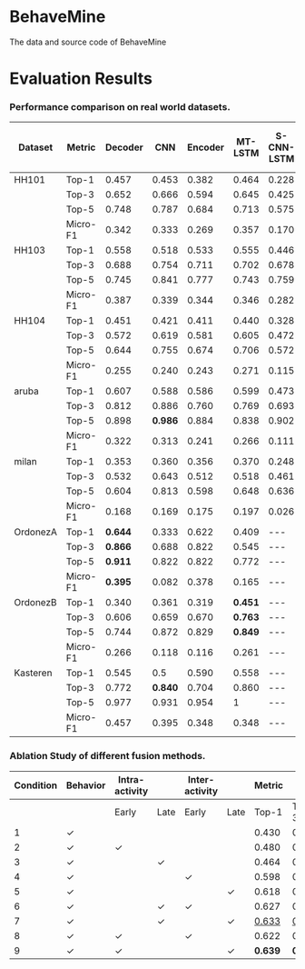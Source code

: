 # BehaveMine
The data and source code of BehaveMine


# Evaluation Results

### Performance comparison on real world datasets. 

| Dataset | Metric | Decoder | CNN | Encoder | MT-LSTM | S-CNN-LSTM | S-MT-CNN-LSTM | BehaveMine |
| --- | --- | --- | --- | --- | --- | --- | --- | --- |  
| HH101 | Top-1 | 0.457 | 0.453 | 0.382 | 0.464 | 0.228 | 0.356 | **0.639** |
|       | Top-3 | 0.652 | 0.666 | 0.594 | 0.645 | 0.425 | 0.518 | **0.813** |
|       | Top-5 | 0.748 | 0.787 | 0.684 | 0.713 | 0.575 | 0.593 | **0.878** |
|       | Micro-F1 | 0.342 | 0.333 | 0.269 | 0.357 | 0.170 | 0.192 | **0.476** |
| HH103 | Top-1 | 0.558 | 0.518 | 0.533 | 0.555 | 0.446 | 0.453 | **0.760** |
|       | Top-3 | 0.688 | 0.754 | 0.711 | 0.702 | 0.678 | 0.564 | **0.870** |
|       | Top-5 | 0.745 | 0.841 | 0.777 | 0.743 | 0.759 | 0.682 | **0.891** |
|       | Micro-F1 | 0.387 | 0.339 | 0.344 | 0.346 | 0.282 | 0.251 | **0.541** |
| HH104 | Top-1 | 0.451 | 0.421 | 0.411 | 0.440 | 0.328 | 0.368 | **0.672** |
|       | Top-3 | 0.572 | 0.619 | 0.581 | 0.605 | 0.472 | 0.483 | **0.788** |
|       | Top-5 | 0.644 | 0.755 | 0.674 | 0.706 | 0.572 | 0.618 | **0.827** |
|       | Micro-F1 | 0.255 | 0.240 | 0.243 | 0.271 | 0.115 | 0.178 | **0.420** |
| aruba | Top-1 | 0.607 | 0.588 | 0.586 | 0.599 | 0.473 | 0.571 | **0.780** |
|       | Top-3 | 0.812 | 0.886 | 0.760 | 0.769 | 0.693 | 0.773 | **0.830** |
|       | Top-5 | 0.898 | **0.986** | 0.884 | 0.838 | 0.902 | 0.904 | 0.880 |
|       | Micro-F1 | 0.322 | 0.313 | 0.241 | 0.266 | 0.111 | 0.241 | **0.42**2 |
| milan | Top-1 | 0.353 | 0.360 | 0.356 | 0.370 | 0.248 | 0.335 | **0.652** |
|       | Top-3 | 0.532 | 0.643 | 0.512 | 0.518 | 0.461 | 0.482 | **0.785** |
|       | Top-5 | 0.604 | 0.813 | 0.598 | 0.648 | 0.636 | 0.565 | **0.850** |
|       | Micro-F1 | 0.168 | 0.169 | 0.175 | 0.197 | 0.026 | 0.119 | **0.376** |
| OrdonezA | Top-1 | **0.644** | 0.333 | 0.622 | 0.409 | --- | --- | 0.6 |
|       | Top-3 | **0.866** | 0.688 | 0.822 | 0.545 | --- | --- | 0.822 |
|       | Top-5 | **0.911** | 0.822 | 0.822 | 0.772 | --- | --- | 0.822 |
|       | Micro-F1 | **0.395** | 0.082 | 0.378 | 0.165 | --- | --- | 0.370 |
| OrdonezB | Top-1 | 0.340 | 0.361 | 0.319 | **0.451** | --- | --- | 0.446 |
|       | Top-3 | 0.606 | 0.659 | 0.670 | **0.763** | --- | --- | 0.680 |
|       | Top-5 | 0.744 | 0.872 | 0.829 | **0.849** | --- | --- | 0.829 |
|       | Micro-F1 | 0.266 | 0.118 | 0.116 | 0.261 | --- | --- | **0.438** |
| Kasteren | Top-1 | 0.545 | 0.5 | 0.590 | 0.558 | --- | --- | **0.613** |
|       | Top-3 | 0.772 | **0.840** | 0.704 | 0.860 | --- | --- | 0.818 |
|       | Top-5 | 0.977 | 0.931 | 0.954 | 1 | --- | --- | **0.954** |
|       | Micro-F1 | 0.457 | 0.395 | 0.348 | 0.348 | --- | --- | **0.461** |

### Ablation Study of different fusion methods. 
| Condition | Behavior | Intra-activity | | Inter-activity | | Metric |   |   |   |
|-----------|----------|-------|---------|-------|---------|--------|---|---|---|
|           |          | Early | Late | Early | Late | Top-1 | Top-3 | Top-5 | Micro-F1 |
| 1         | ✓        |       |      |       |      | 0.430 | 0.629 | 0.697 | 0.336    |
| 2         | ✓        | ✓     |      |       |      | 0.480 | 0.663 | 0.739 | 0.403    |
| 3         | ✓        |       | ✓    |       |      | 0.464 | 0.651 | 0.713 | 0.325    |
| 4         | ✓        |       |      | ✓     |      | 0.598 | 0.719 | 0.759 | 0.384    |
| 5         | ✓        |       |      |       | ✓    | 0.618 | 0.787 | 0.837 | 0.453    |
| 6         | ✓        |       | ✓    | ✓     |      | 0.627 | 0.775 | 0.825 | 0.444    |
| 7         | ✓        |       | ✓    |       | ✓    | <u>0.633</u> | <u>0.809</u> | <u>0.861</u> | <u>0.470</u> |
| 8         | ✓        | ✓     |      | ✓     |      | 0.622 | 0.775 | 0.847 | 0.442    |
| 9         | ✓        | ✓     |      |       | ✓    | **0.639** | **0.813** | **0.878** | **0.476** |
